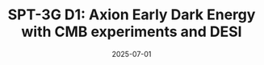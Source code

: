 ---
title: "SPT-3G D1: Axion Early Dark Energy with CMB experiments and DESI"
collection: "publications"
category: "co_papers"
permalink: /publications/2025arXiv250723355K
link: https://ui.adsabs.harvard.edu/abs/2025arXiv250723355K/abstract
date: 2025-07-01
venue: "arXiv e-prints"
citation: "Khalife, A. R., Balkenhol, L., Camphuis, E., et al. (2025), arXiv e-prints, arXiv:2507.23355."
---